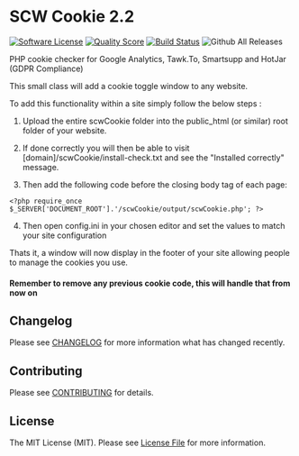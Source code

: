 # SCW Cookie 2.2

[![Software License](https://img.shields.io/badge/license-MIT-brightgreen.svg?style=flat-square)](LICENSE.md)
[![Quality Score](https://img.shields.io/scrutinizer/g/southcoastweb/gdpr-cookie.svg?style=flat-square)](https://scrutinizer-ci.com/g/southcoastweb/gdpr-cookie) 
[![Build Status](https://scrutinizer-ci.com/g/southcoastweb/gdpr-cookie/badges/build.png?b=2.2)](https://scrutinizer-ci.com/g/southcoastweb/gdpr-cookie/build-status/2.2)
![Github All Releases](https://img.shields.io/github/downloads/southcoastweb/gdpr-cookie/total.svg)

PHP cookie checker for Google Analytics, Tawk.To, Smartsupp and HotJar (GDPR Compliance)

This small class will add a cookie toggle window to any website.

To add this functionality within a site simply follow the below steps :

1. Upload the entire scwCookie folder into the public_html (or similar) root folder of your website.

2. If done correctly you will then be able to visit [domain]/scwCookie/install-check.txt and see the "Installed correctly" message.

3. Then add the following code before the closing body tag of each page:
```
<?php require_once $_SERVER['DOCUMENT_ROOT'].'/scwCookie/output/scwCookie.php'; ?>
```

4. Then open config.ini in your chosen editor and set the values to match your site configuration

Thats it, a window will now display in the footer of your site allowing people to manage the cookies you use.

#### Remember to remove any previous cookie code, this will handle that from now on

## Changelog
Please see [CHANGELOG](CHANGELOG.md) for more information what has changed recently.

## Contributing
Please see [CONTRIBUTING](CONTRIBUTING.md) for details.

## License
The MIT License (MIT). Please see [License File](LICENSE.md) for more information.
